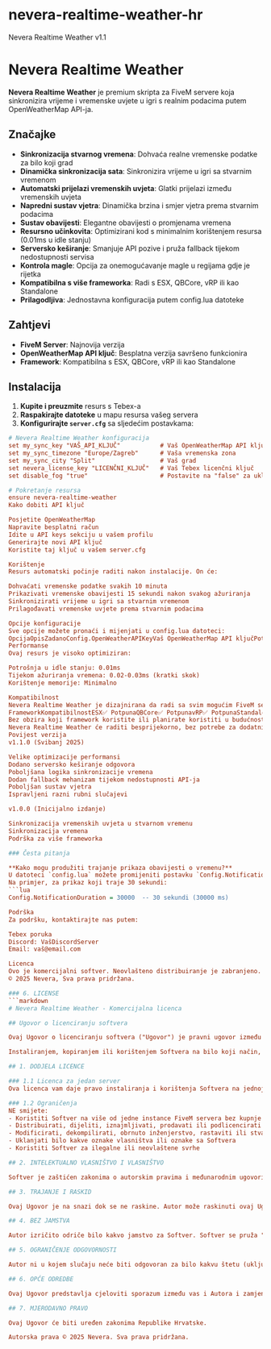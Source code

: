# nevera-realtime-weather-hr
Nevera Realtime Weather v1.1
# Nevera Realtime Weather

**Nevera Realtime Weather** je premium skripta za FiveM servere koja sinkronizira vrijeme i vremenske uvjete u igri s realnim podacima putem OpenWeatherMap API-ja.

## Značajke

- **Sinkronizacija stvarnog vremena**: Dohvaća realne vremenske podatke za bilo koji grad
- **Dinamička sinkronizacija sata**: Sinkronizira vrijeme u igri sa stvarnim vremenom
- **Automatski prijelazi vremenskih uvjeta**: Glatki prijelazi između vremenskih uvjeta
- **Napredni sustav vjetra**: Dinamička brzina i smjer vjetra prema stvarnim podacima
- **Sustav obavijesti**: Elegantne obavijesti o promjenama vremena
- **Resursno učinkovita**: Optimizirani kod s minimalnim korištenjem resursa (0.01ms u idle stanju)
- **Serversko keširanje**: Smanjuje API pozive i pruža fallback tijekom nedostupnosti servisa
- **Kontrola magle**: Opcija za onemogućavanje magle u regijama gdje je rijetka
- **Kompatibilna s više frameworka**: Radi s ESX, QBCore, vRP ili kao Standalone
- **Prilagodljiva**: Jednostavna konfiguracija putem config.lua datoteke

## Zahtjevi

- **FiveM Server**: Najnovija verzija
- **OpenWeatherMap API ključ**: Besplatna verzija savršeno funkcionira
- **Framework**: Kompatibilna s ESX, QBCore, vRP ili kao Standalone

## Instalacija

1. **Kupite i preuzmite** resurs s Tebex-a
2. **Raspakirajte datoteke** u mapu resursa vašeg servera
3. **Konfigurirajte `server.cfg`** sa sljedećim postavkama:

```cfg
# Nevera Realtime Weather konfiguracija
set my_sync_key "VAŠ_API_KLJUČ"           # Vaš OpenWeatherMap API ključ
set my_sync_timezone "Europe/Zagreb"      # Vaša vremenska zona
set my_sync_city "Split"                  # Vaš grad
set nevera_license_key "LICENČNI_KLJUČ"   # Vaš Tebex licenčni ključ
set disable_fog "true"                    # Postavite na "false" za uključivanje magle

# Pokretanje resursa
ensure nevera-realtime-weather
Kako dobiti API ključ

Posjetite OpenWeatherMap
Napravite besplatni račun
Idite u API keys sekciju u vašem profilu
Generirajte novi API ključ
Koristite taj ključ u vašem server.cfg

Korištenje
Resurs automatski počinje raditi nakon instalacije. On će:

Dohvaćati vremenske podatke svakih 10 minuta
Prikazivati vremenske obavijesti 15 sekundi nakon svakog ažuriranja
Sinkronizirati vrijeme u igri sa stvarnim vremenom
Prilagođavati vremenske uvjete prema stvarnim podacima

Opcije konfiguracije
Sve opcije možete pronaći i mijenjati u config.lua datoteci:
OpcijaOpisZadanoConfig.OpenWeatherAPIKeyVaš OpenWeatherMap API ključPotrebno postavitiConfig.CityGrad za koji se dohvaćaju vremenski podaci"Split"Config.TimezoneVremenska zona za sinkronizaciju"Europe/Zagreb"Config.NotificationDurationTrajanje obavijesti u ms15000Config.DisplayFormatPozicija obavijesti"topLeft"Config.DisableFogOnemogućavanje magletrueConfig.UseSnowOmogućavanje snijegatrueConfig.WeatherUpdateIntervalInterval ažuriranja u ms600000Config.EnableWindOmogućavanje vjetratrueConfig.HighWindThresholdPrag za jaki vjetar (m/s)10
Performanse
Ovaj resurs je visoko optimiziran:

Potrošnja u idle stanju: 0.01ms
Tijekom ažuriranja vremena: 0.02-0.03ms (kratki skok)
Korištenje memorije: Minimalno

Kompatibilnost
Nevera Realtime Weather je dizajnirana da radi sa svim mogućim FiveM serverima:
FrameworkKompatibilnostESX✅ PotpunaQBCore✅ PotpunavRP✅ PotpunaStandalone✅ PotpunaPrilagođeni✅ Potpuna
Bez obzira koji framework koristite ili planirate koristiti u budućnosti,
Nevera Realtime Weather će raditi besprijekorno, bez potrebe za dodatnim podešavanjima!
Povijest verzija
v1.1.0 (Svibanj 2025)

Velike optimizacije performansi
Dodano serversko keširanje odgovora
Poboljšana logika sinkronizacije vremena
Dodan fallback mehanizam tijekom nedostupnosti API-ja
Poboljšan sustav vjetra
Ispravljeni razni rubni slučajevi

v1.0.0 (Inicijalno izdanje)

Sinkronizacija vremenskih uvjeta u stvarnom vremenu
Sinkronizacija vremena
Podrška za više frameworka

### Česta pitanja

**Kako mogu produžiti trajanje prikaza obavijesti o vremenu?**
U datoteci `config.lua` možete promijeniti postavku `Config.NotificationDuration` na željeni broj milisekundi. 
Na primjer, za prikaz koji traje 30 sekundi:
```lua
Config.NotificationDuration = 30000  -- 30 sekundi (30000 ms)

Podrška
Za podršku, kontaktirajte nas putem:

Tebex poruka
Discord: VašDiscordServer
Email: vaš@email.com

Licenca
Ovo je komercijalni softver. Neovlašteno distribuiranje je zabranjeno.
© 2025 Nevera, Sva prava pridržana.

### 6. LICENSE
```markdown
# Nevera Realtime Weather - Komercijalna licenca

## Ugovor o licenciranju softvera

Ovaj Ugovor o licenciranju softvera ("Ugovor") je pravni ugovor između vas (bilo pojedinca ili pravne osobe) i Nevere ("Autor") za softverski proizvod identificiran iznad, koji uključuje računalni softver i pripadajuće medije i dokumentaciju ("Softver").

Instaliranjem, kopiranjem ili korištenjem Softvera na bilo koji način, pristajete biti vezani uvjetima ovog Ugovora. Ako ne pristajete na uvjete ovog Ugovora, nemojte instalirati ili koristiti Softver.

## 1. DODJELA LICENCE

### 1.1 Licenca za jedan server
Ova licenca vam daje pravo instaliranja i korištenja Softvera na jednoj instanci FiveM servera.

### 1.2 Ograničenja
NE smijete:
- Koristiti Softver na više od jedne instance FiveM servera bez kupnje dodatnih licenci
- Distribuirati, dijeliti, iznajmljivati, prodavati ili podlicencirati Softver
- Modificirati, dekompilirati, obrnuto inženjerstvo, rastaviti ili stvarati izvedena djela temeljena na Softveru
- Uklanjati bilo kakve oznake vlasništva ili oznake sa Softvera
- Koristiti Softver za ilegalne ili neovlaštene svrhe

## 2. INTELEKTUALNO VLASNIŠTVO I VLASNIŠTVO

Softver je zaštićen zakonima o autorskim pravima i međunarodnim ugovorima o autorskim pravima, kao i drugim zakonima i ugovorima o intelektualnom vlasništvu. Softver je licenciran, a ne prodan. Autor zadržava sva prava, naslov i interes za i u Softveru, uključujući sva prava intelektualnog vlasništva.

## 3. TRAJANJE I RASKID

Ovaj Ugovor je na snazi dok se ne raskine. Autor može raskinuti ovaj Ugovor ako ne ispunite bilo koji uvjet ili odredbu ovog Ugovora. Nakon raskida, morate uništiti sve kopije Softvera i sve njegove komponente.

## 4. BEZ JAMSTVA

Autor izričito odriče bilo kakvo jamstvo za Softver. Softver se pruža "KAKAV JEST" bez ikakvog izričitog ili impliciranog jamstva bilo koje vrste, uključujući, ali ne ograničavajući se na bilo kakva jamstva za mogućnost prodaje, nekršenje ili prikladnost za određenu svrhu.

## 5. OGRANIČENJE ODGOVORNOSTI

Autor ni u kojem slučaju neće biti odgovoran za bilo kakvu štetu (uključujući, bez ograničenja, izgubljenu dobit, prekid poslovanja ili izgubljene informacije) koja proizlazi iz korištenja ili nemogućnosti korištenja Softvera, čak i ako je Autor bio obaviješten o mogućnosti takve štete.

## 6. OPĆE ODREDBE

Ovaj Ugovor predstavlja cjeloviti sporazum između vas i Autora i zamjenjuje sve prethodne izjave, predstavljanja ili sporazume, bilo usmene ili pisane.

## 7. MJERODAVNO PRAVO

Ovaj Ugovor će biti uređen zakonima Republike Hrvatske.

Autorska prava © 2025 Nevera. Sva prava pridržana.
